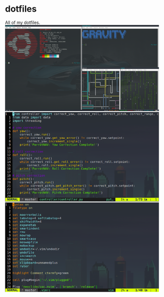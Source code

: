 # dotfiles
All of my dotfiles.<br>
![dotfiles](./assets/dotfiles.png)
![python](./assets/python.png)
![vimrc](./assets/vimrc.png)
